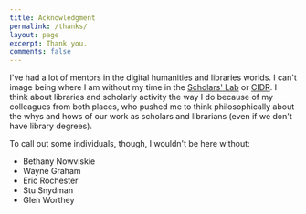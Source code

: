 ```yaml
---
title: Acknowledgment
permalink: /thanks/
layout: page
excerpt: Thank you.
comments: false
---
```


I've had a lot of mentors in the digital humanities and libraries worlds. I can't image being where I am without my time in the [Scholars' Lab](https://scholarslab.lib.virginia.edu/) or [CIDR](https://cidr.stanford.ed). I think about libraries and scholarly activity the way I do because of my colleagues from both places, who pushed me to think philosophically about the whys and hows of our work as scholars and librarians (even if we don't have library degrees).

To call out some individuals, though, I wouldn't be here without:

- Bethany Nowviskie
- Wayne Graham
- Eric Rochester
- Stu Snydman
- Glen Worthey
